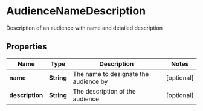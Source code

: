 

# AudienceNameDescription

Description of an audience with name and detailed description

## Properties

| Name | Type | Description | Notes |
|------------ | ------------- | ------------- | -------------|
|**name** | **String** | The name to designate the audience by |  [optional] |
|**description** | **String** | The description of the audience |  [optional] |



